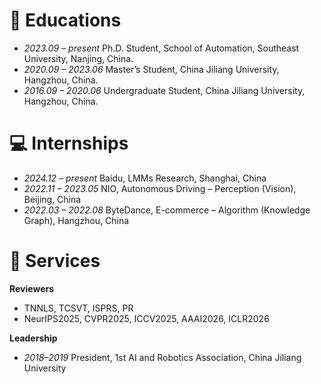 # 📖 Educations

- *2023.09 – present* Ph.D. Student, School of Automation, Southeast University, Nanjing, China.
- *2020.09 – 2023.06* Master’s Student, China Jiliang University, Hangzhou, China.
- *2016.09 – 2020.06* Undergraduate Student, China Jiliang University, Hangzhou, China.

# 💻 Internships

- *2024.12 – present* Baidu, LMMs Research, Shanghai, China
- *2022.11 – 2023.05* NIO, Autonomous Driving – Perception (Vision), Beijing, China
- *2022.03 – 2022.08* ByteDance, E-commerce – Algorithm (Knowledge Graph), Hangzhou, China

# 💬 Services

**Reviewers**

- TNNLS, TCSVT, ISPRS, PR
- NeurIPS2025, CVPR2025, ICCV2025, AAAI2026, ICLR2026

**Leadership**

- *2018–2019* President, 1st AI and Robotics Association, China Jiliang University
